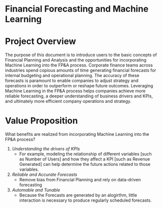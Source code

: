 # Financial Forecasting and Machine Learning

# Project Overview

  The purpose of this document is to introduce users to the basic concepts of Financial Planning and Analysis and the opportunities for incorporating Machine Learning into the FP&A process. Corporate finance teams across industries spend copious amounts of time generating financial forecasts for internal budgeting and operational planning. The accuracy of these forecasts is paramount to enable companies to adjust strategy and operations in order to outperform or reshape future outcomes. Leveraging Machine Learning in the FP&A process helps companies achieve more reliable forecasting, a deeper understanding of business drivers and KPIs, and ultimately more efficient company operations and strategy. 
  
# Value Proposition

What benefits are realized from incorporating Machine Learning into the FP&A process?
1. *Understanding the drivers of KPIs*
    * For example, modeling the relationship of different variables [such as Number of Users] and how they affect a KPI [such as Revenue Generated] can help determine the future actions related to those variables. 
2. *Reliable and Accurate Forecasts*
    * Remove bias from Financial Planning and rely on data-driven forecasting
3. *Automable and Tunable*
    * Because the Forecasts are generated by an alogirthm, little interaction is necessary to produce regularly scheduled forecasts.

